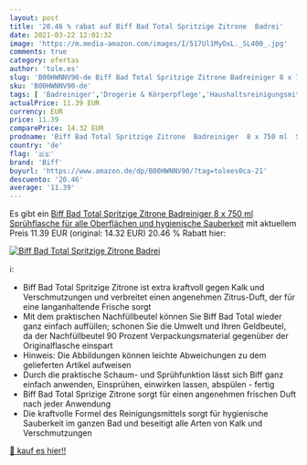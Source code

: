 ```yaml
---
layout: post
title: '20.46 % rabat auf Biff Bad Total Spritzige Zitrone  Badrei'
date: 2021-03-22 12:01:32
image: 'https://m.media-amazon.com/images/I/517Ul1MyOxL._SL400_.jpg'
comments: true
category: ofertas
author: 'tole.es'
slug: 'B00HWNNV90-de Biff Bad Total Spritzige Zitrone Badreiniger 8 x 750 ml...'
sku: 'B00HWNNV90-de'
tags: [ 'Badreiniger','Drogerie & Körperpflege','Haushaltsreinigungsmittel','Haushaltswaren','biff', ]
actualPrice: 11.39 EUR
currency: EUR
price: 11.39
comparePrice: 14.32 EUR
prodname: 'Biff Bad Total Spritzige Zitrone  Badreiniger  8 x 750 ml  Sprühflasche  für alle Oberflächen und hygienische Sauberkeit'
country: 'de'
flag: '🇩🇪'
brand: 'Biff'
buyurl: 'https://www.amazon.de/dp/B00HWNNV90/?tag=tolees0ca-21'
descuento: '20.46'
average: '11.39'
---
```


Es gibt ein [Biff Bad Total Spritzige Zitrone  Badreiniger  8 x 750 ml  Sprühflasche  für alle Oberflächen und hygienische Sauberkeit](https://www.amazon.de/dp/B00HWNNV90/?tag=tolees0ca-21) mit aktuellem Preis 11.39 EUR (original: 14.32 EUR) 20.46 % Rabatt hier:

[![Biff Bad Total Spritzige Zitrone  Badrei](https://m.media-amazon.com/images/I/517Ul1MyOxL._SL400_.jpg)](https://www.amazon.de/dp/B00HWNNV90/?tag=tolees0ca-21)

ℹ️:

- Biff Bad Total Spritzige Zitrone ist extra kraftvoll gegen Kalk und Verschmutzungen und verbreitet einen angenehmen Zitrus-Duft, der für eine langanhaltende Frische sorgt
- Mit dem praktischen Nachfüllbeutel können Sie Biff Bad Total wieder ganz einfach auffüllen; schonen Sie die Umwelt und Ihren Geldbeutel, da der Nachfüllbeutel 90 Prozent Verpackungsmaterial gegenüber der Originalflasche einspart
- Hinweis: Die Abbildungen können leichte Abweichungen zu dem gelieferten Artikel aufweisen
- Durch die praktische Schaum- und Sprühfunktion lässt sich Biff ganz einfach anwenden, Einsprühen, einwirken lassen, abspülen - fertig
- Biff Bad Total Sprizige Zitrone sorgt für einen angenehmen frischen Duft nach jeder Anwendung
- Die kraftvolle Formel des Reinigungsmittels sorgt für hygienische Sauberkeit im ganzen Bad und beseitigt alle Arten von Kalk und Verschmutzungen

[🛒 kauf es hier!!](https://www.amazon.de/dp/B00HWNNV90/?tag=tolees0ca-21)
